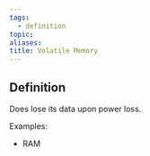 ```yaml
---
tags:
  - definition
topic: 
aliases: 
title: Volatile Memory
---
```

## Definition
Does lose its data upon power loss. 

Examples:
- RAM